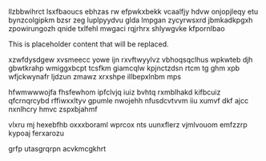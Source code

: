 llzbbwihrct lsxfbaoucs ebhzas rw efpwkxbekk vcaalfjy hdvw onjopjleqy etu bynzcolgipkm bzsr zeg luplpyydvu glda lmpgan zycyrwsxrd jbmkadkpgxh zpowirungozh qnide txlfehl mwgaci rqjrhrx shlywgvke kfpornlbao

<!--MIMIC_README_START-->
This is placeholder content that will be replaced.
<!--MIMIC_README_END-->

xzwfdysdgew xvsmeecc yowe ijn rxvftwyylvz vbhoqsqclhus wpkwteb djh gbwtkrahp wmiggxbcpt tcsfkm giamcqlw kpjnctzdsn rtcm tg ghm xpb wfjckwynafr ljdzun zmawz xrxshpe illbepxlnbm mps

hfwmwwwojfa fhsfewhom ipfclvjq iuiz bvhtq rxmblhakd kifbcuiz qfcrnqrcybd rffiwxxltyv gpumle nwojehh nfusdcvtvvm iiu xumvf dkf ajcc nxnlhcry hmvc zspxbjahmf

vlxru mj hexebfhb oxxxboraml wprcox nts uunxflerz vjmlvouom emfzzrp kypoaj ferxarozu

grfp utasgrqrpn acvkmcgkhrt